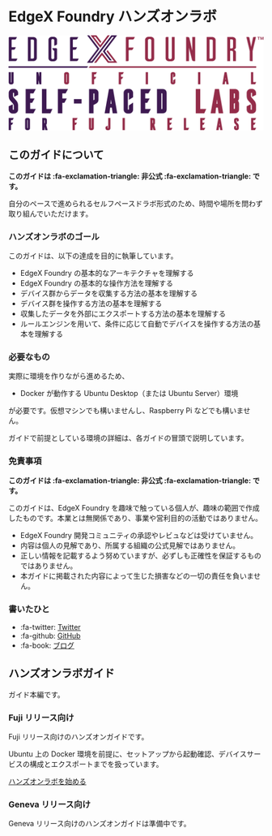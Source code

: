 # EdgeX Foundry ハンズオンラボ

![](../img/index-logo.png)


## このガイドについて

**このガイドは :fa-exclamation-triangle: 非公式 :fa-exclamation-triangle: です。**

自分のペースで進められるセルフペースドラボ形式のため、時間や場所を問わず取り組んでいただけます。


### ハンズオンラボのゴール

このガイドは、以下の達成を目的に執筆しています。

* EdgeX Foundry の基本的なアーキテクチャを理解する
* EdgeX Foundry の基本的な操作方法を理解する
* デバイス群からデータを収集する方法の基本を理解する
* デバイス群を操作する方法の基本を理解する
* 収集したデータを外部にエクスポートする方法の基本を理解する
* ルールエンジンを用いて、条件に応じて自動でデバイスを操作する方法の基本を理解する


### 必要なもの

実際に環境を作りながら進めるため、

* Docker が動作する Ubuntu Desktop（または Ubuntu Server）環境

が必要です。仮想マシンでも構いませんし、Raspberry Pi などでも構いません。

ガイドで前提としている環境の詳細は、各ガイドの冒頭で説明しています。


### 免責事項

**このガイドは :fa-exclamation-triangle: 非公式 :fa-exclamation-triangle: です。**

このガイドは、EdgeX Foundry を趣味で触っている個人が、趣味の範囲で作成したものです。本業とは無関係であり、事業や営利目的の活動ではありません。

* EdgeX Foundry 開発コミュニティの承認やレビュなどは受けていません。
* 内容は個人の見解であり、所属する組織の公式見解ではありません。
* 正しい情報を記載するよう努めていますが、必ずしも正確性を保証するものではありません。
* 本ガイドに掲載された内容によって生じた損害などの一切の責任を負いません。


### 書いたひと

* :fa-twitter: [Twitter](https://twitter.com/kurokobo)
* :fa-github: [GitHub](https://github.com/kurokobo)
* :fa-book: [ブログ](https://blog.kurokobo.com/)


## ハンズオンラボガイド

ガイド本編です。


### Fuji リリース向け

Fuji リリース向けのハンズオンガイドです。

Ubuntu 上の Docker 環境を前提に、セットアップから起動確認、デバイスサービスの構成とエクスポートまでを扱っています。

[ハンズオンラボを始める](fuji/index.md)


### Geneva リリース向け

Geneva リリース向けのハンズオンガイドは準備中です。
